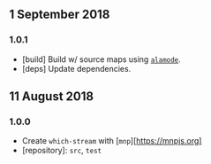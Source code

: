 ## 1 September 2018

### 1.0.1

- [build] Build w/ source maps using [`alamode`](https://alamode.cc).
- [deps] Update dependencies.

## 11 August 2018

### 1.0.0

- Create `which-stream` with [`mnp`][https://mnpjs.org]
- [repository]: `src`, `test`
